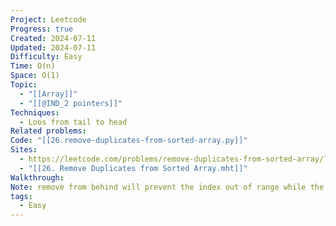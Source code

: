 ```yaml
---
Project: Leetcode
Progress: true
Created: 2024-07-11
Updated: 2024-07-11
Difficulty: Easy
Time: O(n)
Space: O(1)
Topic:
  - "[[Array]]"
  - "[[@IND_2 pointers]]"
Techniques:
  - Loos from tail to head
Related problems: 
Code: "[[26.remove-duplicates-from-sorted-array.py]]"
Sites:
  - https://leetcode.com/problems/remove-duplicates-from-sorted-array/?envType=study-plan-v2&envId=top-interview-150
  - "[[26. Remove Duplicates from Sorted Array.mht]]"
Walkthrough: 
Note: remove from behind will prevent the index out of range while the list is resizing
tags:
  - Easy
---
```

